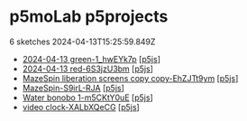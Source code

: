 # p5moLab p5projects
6 sketches 2024-04-13T15:25:59.849Z

- [2024-04-13 green-1\_hwEYk7p](./p5projects/2024-04-13%20green-1_hwEYk7p) [[p5js](https://editor.p5js.org/p5moLab/sketches/1_hwEYk7p)]
- [2024-04-13 red-6S3jzU3bm](./p5projects/2024-04-13%20red-6S3jzU3bm) [[p5js](https://editor.p5js.org/p5moLab/sketches/6S3jzU3bm)]
- [MazeSpin liberation screens copy copy-EhZJTt9ym](./p5projects/MazeSpin%20liberation%20screens%20copy%20copy-EhZJTt9ym) [[p5js](https://editor.p5js.org/p5moLab/sketches/EhZJTt9ym)]
- [MazeSpin-S9irL-RJA](./p5projects/MazeSpin-S9irL-RJA) [[p5js](https://editor.p5js.org/p5moLab/sketches/S9irL-RJA)]
- [Water bonobo 1-m5CKtY0uE](./p5projects/Water%20bonobo%201-m5CKtY0uE) [[p5js](https://editor.p5js.org/p5moLab/sketches/m5CKtY0uE)]
- [video clock-XALbXQeCG](./p5projects/video%20clock-XALbXQeCG) [[p5js](https://editor.p5js.org/p5moLab/sketches/XALbXQeCG)]